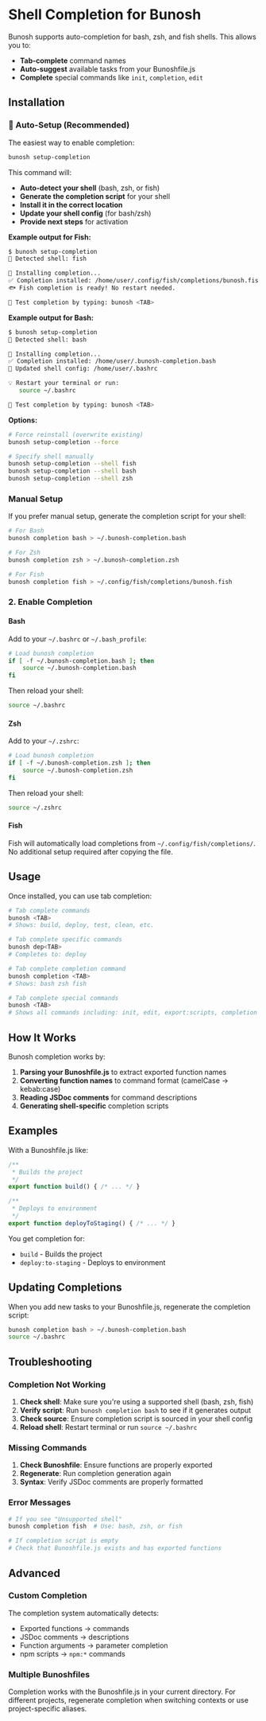 # Shell Completion for Bunosh

Bunosh supports auto-completion for bash, zsh, and fish shells. This allows you to:

- **Tab-complete** command names
- **Auto-suggest** available tasks from your Bunoshfile.js
- **Complete** special commands like `init`, `completion`, `edit`

## Installation

### 🚀 Auto-Setup (Recommended)

The easiest way to enable completion:

```bash
bunosh setup-completion
```

This command will:
- **Auto-detect your shell** (bash, zsh, or fish)
- **Generate the completion script** for your shell
- **Install it in the correct location**
- **Update your shell config** (for bash/zsh)
- **Provide next steps** for activation

**Example output for Fish:**
```bash
$ bunosh setup-completion
🐚 Detected shell: fish

🔧 Installing completion...
✅ Completion installed: /home/user/.config/fish/completions/bunosh.fish
🐟 Fish completion is ready! No restart needed.

🎯 Test completion by typing: bunosh <TAB>
```

**Example output for Bash:**
```bash
$ bunosh setup-completion
🐚 Detected shell: bash

🔧 Installing completion...
✅ Completion installed: /home/user/.bunosh-completion.bash
📝 Updated shell config: /home/user/.bashrc

💡 Restart your terminal or run:
   source ~/.bashrc

🎯 Test completion by typing: bunosh <TAB>
```

**Options:**
```bash
# Force reinstall (overwrite existing)
bunosh setup-completion --force

# Specify shell manually
bunosh setup-completion --shell fish
bunosh setup-completion --shell bash
bunosh setup-completion --shell zsh
```

### Manual Setup

If you prefer manual setup, generate the completion script for your shell:

```bash
# For Bash
bunosh completion bash > ~/.bunosh-completion.bash

# For Zsh
bunosh completion zsh > ~/.bunosh-completion.zsh

# For Fish
bunosh completion fish > ~/.config/fish/completions/bunosh.fish
```

### 2. Enable Completion

#### Bash

Add to your `~/.bashrc` or `~/.bash_profile`:

```bash
# Load bunosh completion
if [ -f ~/.bunosh-completion.bash ]; then
    source ~/.bunosh-completion.bash
fi
```

Then reload your shell:
```bash
source ~/.bashrc
```

#### Zsh

Add to your `~/.zshrc`:

```zsh
# Load bunosh completion
if [ -f ~/.bunosh-completion.zsh ]; then
    source ~/.bunosh-completion.zsh
fi
```

Then reload your shell:
```bash
source ~/.zshrc
```

#### Fish

Fish will automatically load completions from `~/.config/fish/completions/`. No additional setup required after copying the file.

## Usage

Once installed, you can use tab completion:

```bash
# Tab complete commands
bunosh <TAB>
# Shows: build, deploy, test, clean, etc.

# Tab complete specific commands
bunosh dep<TAB>
# Completes to: deploy

# Tab complete completion command
bunosh completion <TAB>
# Shows: bash zsh fish

# Tab complete special commands
bunosh <TAB>
# Shows all commands including: init, edit, export:scripts, completion
```

## How It Works

Bunosh completion works by:

1. **Parsing your Bunoshfile.js** to extract exported function names
2. **Converting function names** to command format (camelCase → kebab:case)
3. **Reading JSDoc comments** for command descriptions
4. **Generating shell-specific** completion scripts

## Examples

With a Bunoshfile.js like:

```javascript
/**
 * Builds the project
 */
export function build() { /* ... */ }

/**
 * Deploys to environment
 */
export function deployToStaging() { /* ... */ }
```

You get completion for:
- `build` - Builds the project
- `deploy:to-staging` - Deploys to environment

## Updating Completions

When you add new tasks to your Bunoshfile.js, regenerate the completion script:

```bash
bunosh completion bash > ~/.bunosh-completion.bash
source ~/.bashrc
```

## Troubleshooting

### Completion Not Working

1. **Check shell**: Make sure you're using a supported shell (bash, zsh, fish)
2. **Verify script**: Run `bunosh completion bash` to see if it generates output
3. **Check source**: Ensure completion script is sourced in your shell config
4. **Reload shell**: Restart terminal or run `source ~/.bashrc`

### Missing Commands

1. **Check Bunoshfile**: Ensure functions are properly exported
2. **Regenerate**: Run completion generation again
3. **Syntax**: Verify JSDoc comments are properly formatted

### Error Messages

```bash
# If you see "Unsupported shell"
bunosh completion fish  # Use: bash, zsh, or fish

# If completion script is empty
# Check that Bunoshfile.js exists and has exported functions
```

## Advanced

### Custom Completion

The completion system automatically detects:
- Exported functions → commands
- JSDoc comments → descriptions  
- Function arguments → parameter completion
- npm scripts → `npm:*` commands

### Multiple Bunoshfiles

Completion works with the Bunoshfile.js in your current directory. For different projects, regenerate completion when switching contexts or use project-specific aliases.